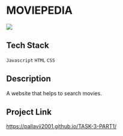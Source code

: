 # MOVIEPEDIA
<a href="https://github.com/Spectrum-CETB/Spectober_Fest/tree/main/projects_Intermediate"><img src="https://img.shields.io/badge/Projects%20-Intermediate-blue.svg"/></a>

## Tech Stack
`Javascript` `HTML` `CSS`

## Description
A website that helps to search movies.

## Project Link
https://pallavii2001.github.io/TASK-3-PART1/